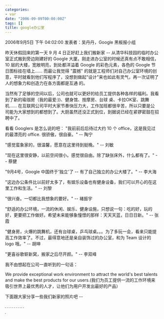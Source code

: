 ```yaml
---
categories:
- var
date: "2006-09-09T00:00:00Z"
tags: []
title: google办公室
---
```


2006年9月5日 下午 04:02:00
发表者：吴丹丹，Google 黑板报小组

昨天休假回来的第一天 9 月 4 日正好赶上我们搬新家 -- 从清华科技园的临时办公室正式搬到旁边刚建好的 Google 大厦。刚走进办公室的时候还真有点不敢相信，10 层的大楼，宽敞明亮，到处都洋溢着 Google 的彩色元素，各色的 Google 节日图标挂在墙上...... 而最让我觉得 "震撼" 的就是工程师们对自己办公室环境的创意，平时就看到他们写程序了，没想到做起"设计"来也如此有灵气，再一次证明了人的想象力和创造力在各方面都是互通 的。

当然有了足够的空间以后，公司也就可以更好的给员工提供各种各样的福利。我看到了新的瑜珈房（我的最爱:))、健身馆、按摩房、台球 桌、卡拉OK室、跳舞机...... 在互联网公司平时大家节奏快压力大，工作加班都很辛苦，所以只要是公司能为大家想到的都想到了。大厨虽然还没正式到位，到据说已经在紧锣密鼓在招聘中了。

看看 Googlers 是怎么说的吧：
<span class="fullpost">
"我前前后后待过大约 10 个 office，这是我见过的最漂亮的 office. 很骄傲，很自豪。" -- 陶宁

"感觉蛮象家的，很温馨，愿意在这里待到挺晚。" -- 刘敏

"现在这里很安静，以前空间很小。感觉很自由。除了缺张床外，什么都有了。" -- 蔡健

"9月4号，Google 中国终于'独立'了 -- 有了自己独立的办公大楼了。" -- 李大海

"这边办公条件比以前好太多了，有娱乐设备也有健身设备，我们可以开心的在这里工作和生活。" -- 刘黎

"很兴奋。一切都比我想象的要好。" -- 褚振宇

"舒适的办公环境，一流的休闲、娱乐、健身设施，只想说一句：吃的好，玩的好，更要把工作做好。希望未来能够象憧憬的那样：天天天蓝，日日日新。" -- 张霞

"健身房，火爆的跳舞机，还有台球桌，乒乓球桌。。。为了多玩一会，看来只能提高工作效率了。不过，最得意地还是亲自装饰过的办公室，和为 Team 设计的 logo 哦。" -- 胡坤

"更喜谷歌崭新窝，搬家之后尽开颜。" -- 李双峰

我不由想起在公司一直听到的一句话：

We provide exceptional work environment to attract the world's best talents and make the best products for our users.(我们为员工提供一流的工作环境来吸引世界上最优秀的人才，让他们为用户开发出最好的产品）

下面跟大家分享一些我们新家的照片吧 --

<img style="border: 1px solid grey;" src="http://googlechinablog.com/uploaded_images/googleppl-751802.jpg" alt="" border="0" />

<img style="border: 1px solid grey;" src="http://googlechinablog.com/uploaded_images/kfjohnny-715684.JPG" alt="" border="0" />

<img style="border: 1px solid grey;" src="http://googlechinablog.com/uploaded_images/sofa-733664.jpg" alt="" border="0" />

<img style="border: 1px solid grey;" src="http://googlechinablog.com/uploaded_images/sou-794363.jpg" alt="" border="0" />

<img style="border: 1px solid grey;" src="http://googlechinablog.com/uploaded_images/xucheng-740043.jpg" alt="" border="0" />

<img style="border: 1px solid grey;" src="http://googlechinablog.com/uploaded_images/dance-768118.jpg" alt="" border="0" />

<img style="border: 1px solid grey;" src="http://googlechinablog.com/uploaded_images/blackboard-788284.jpg" alt="" border="0" />

<img style="border: 1px solid grey;" src="http://googlechinablog.com/uploaded_images/cnknot-717724.JPG" alt="" border="0" />

<img style="border: 1px solid grey;" src="http://googlechinablog.com/uploaded_images/chatting-723753.JPG" alt="" border="0" />

<img style="border: 1px solid grey;" src="http://googlechinablog.com/uploaded_images/road-734975.JPG" alt="" border="0" />

<img style="border: 1px solid grey;" src="http://googlechinablog.com/uploaded_images/rail-781469.JPG" alt="" border="0" />

<img style="border: 1px solid grey;" src="http://googlechinablog.com/uploaded_images/cuijin-701369.JPG" alt="" border="0" />       <a href="http://googlechinablog.com/2006/09/blog-post_05.html"></a>
</span>
